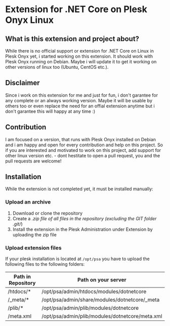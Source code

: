 # Extension for .NET Core on Plesk Onyx Linux

## What is this extension and project about?

While there is no official support or extension for .NET Core on Linux in Plesk Onyx yet, i started working on this extension. It should work with Plesk Onyx running on Debian. Maybe i will update it to get it working on other versions of linux too (Ubuntu, CentOS etc.).

## Disclaimer

Since i work on this extension for me and just for fun, i don't garantee for any complete or an always working version. Maybe it will be usable by others too or even replace the need for an offial extension anytime but i don't garantee this will happy at any time :)

## Contribution

I am focused on a version, that runs with Plesk Onyx installed on Debian and i am happy and open for every contribution and help on this project. So if you are interested and motivated to work on this project, add support for other linux version etc. - dont hestitate to open a pull request, you and the pull requests are welcome!

## Installation

While the extension is not completed yet, it must be installed manually:

### Upload an archive

1. Download or clone the repository
2. Create a *.zip file of all files in the repository (excluding the GIT folder .git/*)
3. Install the extension in the Plesk Administration under Extension by uploading the zip file

### Upload extension files

If your plesk installation is located at ```/opt/psa``` you have to upload the following files to the following folders:

| Path in Repository | Path on your server                             |
|--------------------|-------------------------------------------------|
| /htdocs/*          | /opt/psa/admin/htdocs/modules/dotnetcore        |
| /_meta/*           | /opt/psa/admin/share/modules/dotnetcore/_meta   |
| /plib/*            | /opt/psa/admin/plib/modules/dotnetcore          |
| /meta.xml          | /opt/psa/admin/plib/modules/dotnetcore/meta.xml |